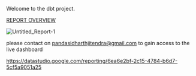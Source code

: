 Welcome to the dbt project.

[REPORT OVERVIEW](https://github.com/Meliodas98765/COVID19_INDONESIA/files/7725266/Untitled_Report.pdf)

![Untitled_Report-1](https://user-images.githubusercontent.com/43233696/146328237-bf19eae0-77c4-49b2-b4f2-486cf8deeb8a.jpg)

please contact on <a>pandasidharthjitendra@gmail.com</a> to gain access to the live dashboard

https://datastudio.google.com/reporting/6ea6e2bf-2c15-4784-b6d7-5cf5a9051a25
